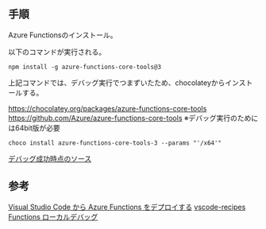 ## 手順
Azure Functionsのインストール。

以下のコマンドが実行される。
```
npm install -g azure-functions-core-tools@3
```

上記コマンドでは、デバッグ実行でつまずいたため、chocolateyからインストールする。

https://chocolatey.org/packages/azure-functions-core-tools
https://github.com/Azure/azure-functions-core-tools
※デバッグ実行のためには64bit版が必要

```
choco install azure-functions-core-tools-3 --params "'/x64'"
```

[デバッグ成功時点のソース](https://github.com/hibohiboo/develop/tree/4a7fb0118ae767b6b41414dca1fbc541981c346e/tutorial/lesson/ms-function)


## 参考

[Visual Studio Code から Azure Functions をデプロイする](https://docs.microsoft.com/ja-jp/azure/developer/javascript/tutorial-vscode-serverless-node-01?tabs=bash)
[vscode-recipes](https://github.com/microsoft/vscode-recipes/blob/master/Docker-TypeScript/package.json)
[Functions ローカルデバッグ](https://docs.microsoft.com/ja-jp/azure/azure-functions/functions-reference-node?tabs=v2#local-debugging)